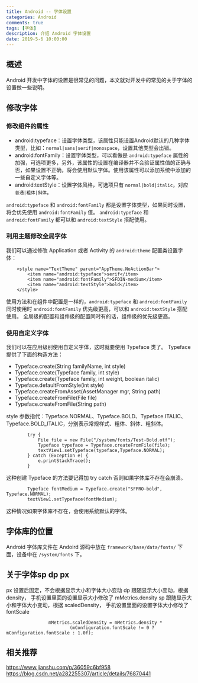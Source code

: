 ```yaml
---
title: Android -- 字体设置
categories: Android
comments: true
tags: [字体]
description: 介绍 Android 字体设置
date: 2019-5-6 10:00:00
---
```


## 概述

Android 开发中字体的设置是很常见的问题，本文就对开发中的常见的关于字体的设置做一些说明。

## 修改字体

### 修改组件的属性

 - android:typeface：设置字体类型，该属性只能设置Android默认的几种字体类型，比如：`normal|sans|serif|monospace`，设置其他类型会出错。
 - android:fontFamily：设置字体类型，可以看做是 `android:typeface` 属性的加强，可选项更多，另外，该属性的设置在编译器并不会验证属性值的正确与否，如果设置不正确，将会使用默认字体。使用该属性可以添加系统中添加的一些自定义字体等。
 - android:textStyle：设置字体风格，可选项只有 `normal|bold|italic`，对应 `普通|粗体|斜体`。

`android:typeface` 和 `android:fontFamily` 都是设置字体类型，如果同时设置，将会优先使用 `android:fontFamily` 值。
`android:typeface` 和 `android:fontFamily` 都可以和 `android:textStyle` 搭配使用。

### 利用主题修改全局字体

我们可以通过修改 Application 或者 Activity 的 `android:theme` 配置类设置字体：

```
    <style name="TextTheme" parent="AppTheme.NoActionBar">
        <item name="android:typeface">serif</item>
        <item name="android:fontFamily">SFDIN-medium</item>
        <item name="android:textStyle">bold</item>
    </style>
```

使用方法和在组件中配置是一样的，`android:typeface` 和 `android:fontFamily` 同时使用时 `android:fontFamily` 优先级更高，可以和 `android:textStyle` 搭配使用。
全局级的配置和组件级的配置同时有的话，组件级的优先级更高。

### 使用自定义字体

我们可以在应用级别使用自定义字体，这时就要使用 Typeface 类了。
Typeface 提供了下面的构造方法：

 - Typeface.create(String familyName, int style)
 - Typeface.create(Typeface family, int style)
 - Typeface.create(Typeface family, int weight, boolean italic)
 - Typeface.defaultFromStyle(int style)
 - Typeface.createFromAsset(AssetManager mgr, String path)
 - Typeface.createFromFile(File file)
 - Typeface.createFromFile(String path)

style 参数指代：Typeface.NORMAL、Typeface.BOLD、Typeface.ITALIC、Typeface.BOLD_ITALIC，分别表示常规样式、粗体、斜体、粗斜体。

```
        try {
            File file = new File("/system/fonts/Test-Bold.otf");
            Typeface typeface = Typeface.createFromFile(file);
            textView1.setTypeface(typeface,Typeface.NORMAL);
        } catch (Exception e) {
            e.printStackTrace();
        }
```

这种创建 Typeface 的方法要记得加 try catch 否则如果字体库不存在会崩溃。

```
        Typeface fontMedium = Typeface.create("SFPRO-bold", Typeface.NORMAL);
        textView1.setTypeface(fontMedium);
```

这种情况如果字体库不存在，会使用系统默认的字体。

## 字体库的位置

Android 字体库文件在 Andoird 源码中放在 `framework/base/data/fonts/` 下面，设备中在 `/system/fonts` 下。

## 关于字体sp dp px 

px 设置后固定，不会根据显示大小和字体大小变动
dp 跟随显示大小变动，根据density， 手机设置里面的设置显示大小修改了 mMetrics.density
sp 跟随显示大小和字体大小变动，根据 scaledDensity， 手机设置里面的设置字体大小修改了 fontScale

```
                mMetrics.scaledDensity = mMetrics.density *
                        (mConfiguration.fontScale != 0 ? mConfiguration.fontScale : 1.0f);
```

## 相关推荐

https://www.jianshu.com/p/36059c6bf958
https://blog.csdn.net/a282255307/article/details/76870441
